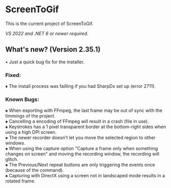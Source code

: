# ScreenToGif  

This is the current project of ScreenToGif.  

_VS 2022 and .NET 6 or newer required._

## What's new? (Version 2.35.1)

• Just a quick bug fix for the installer.  

### Fixed:

♦ The install process was failling if you had SharpDx set up (error 2711).  

### Known Bugs:
  
♠ When exporting with FFmpeg, the last frame may be out of sync with the timmings of the project.  
♠ Cancelling a encoding of FFmpeg will result in a crash (file in use).  
♠ Keystrokes has a 1 pixel transparent border at the bottom-right sides when using a high DPI screen.  
♠ The newer recorder doesn't let you move the selected region to other windows.  
♠ When using the capture option "Capture a frame only when something changes on screen" and moving the recording window, the recording will glitch.  
♠ The Previous/Next repeat buttons are only triggering the events once (because of the command).   
♠ Capturing with DirectX using a screen not in landscaped mode results in a rotated frame.